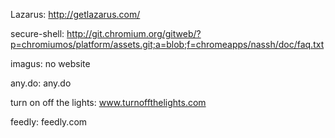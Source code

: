 
Lazarus:
http://getlazarus.com/

secure-shell:
http://git.chromium.org/gitweb/?p=chromiumos/platform/assets.git;a=blob;f=chromeapps/nassh/doc/faq.txt

imagus:
no website

any.do:
any.do

turn on off the lights:
www.turnoffthelights.com

feedly:
feedly.com

